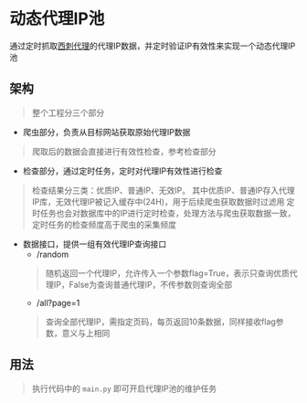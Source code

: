 # 动态代理IP池

通过定时抓取[西刺代理](http://www.xicidaili.com/)的代理IP数据，并定时验证IP有效性来实现一个动态代理IP池

## 架构
> 整个工程分三个部分
- 爬虫部分，负责从目标网站获取原始代理IP数据
> 爬取后的数据会直接进行有效性检查，参考检查部分

- 检查部分，通过定时任务，定时对代理IP有效性进行检查
> 检查结果分三类：优质IP、普通IP、无效IP。
> 其中优质IP、普通IP存入代理IP库，无效代理IP被记入缓存中(24H)，用于后续爬虫获取数据时过滤用
> 定时任务也会对数据库中的IP进行定时检查，处理方法与爬虫获取数据一致，定时任务的检查频度高于爬虫的采集频度
- 数据接口，提供一组有效代理IP查询接口
    - /random
    > 随机返回一个代理IP，允许传入一个参数flag=True，表示只查询优质代理IP，False为查询普通代理IP，不传参数则查询全部
    - /all?page=1
    > 查询全部代理IP，需指定页码，每页返回10条数据，同样接收flag参数，意义与上相同
    
## 用法
> 执行代码中的 `main.py` 即可开启代理IP池的维护任务